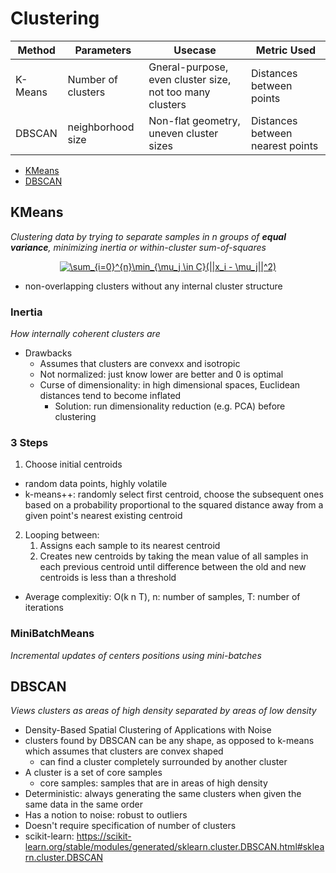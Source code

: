 # Clustering

| Method | Parameters | Usecase | Metric Used |
| ---    |  ---       | ---     | ---         |
| K-Means | Number of clusters | Gneral-purpose, even cluster size, not too many clusters | Distances between points |
| DBSCAN  | neighborhood size  | Non-flat geometry, uneven cluster sizes | Distances between nearest points |

- [KMeans](#kmeans)
- [DBSCAN](#DBSCAN)

## KMeans
_Clustering data by trying to separate samples in n groups of **equal variance**, minimizing inertia or within-cluster sum-of-squares_

<p align="center">
<a href="https://www.codecogs.com/eqnedit.php?latex=\inline&space;\sum_{i=0}^{n}\min_{\mu_j&space;\in&space;C}(||x_i&space;-&space;\mu_j||^2)" target="_blank"><img src="https://latex.codecogs.com/svg.latex?\inline&space;\sum_{i=0}^{n}\min_{\mu_j&space;\in&space;C}(||x_i&space;-&space;\mu_j||^2)" title="\sum_{i=0}^{n}\min_{\mu_j \in C}(||x_i - \mu_j||^2)" /></a>
</p>

- non-overlapping clusters without any internal cluster structure

### Inertia
_How internally coherent clusters are_

- Drawbacks
  - Assumes that clusters are convexx and isotropic
  - Not normalized: just know lower are better and 0 is optimal
  - Curse of dimensionality: in high dimensional spaces, Euclidean distances tend to become inflated
    - Solution: run dimensionality reduction (e.g. PCA) before clustering

### 3 Steps
1. Choose initial centroids
  - random data points, highly volatile
  - k-means++: randomly select first centroid, choose the subsequent ones based on a probability proportional to the squared distance away from a given point's nearest existing centroid
2. Looping between:
    1. Assigns each sample to its nearest centroid
    2. Creates new centroids by taking the mean value of all samples in each previous centroid
  until difference between the old and new centroids is less than a threshold

- Average complexitiy: O(k n T), n: number of samples, T: number of iterations

### MiniBatchMeans
_Incremental updates of centers positions using mini-batches_

## DBSCAN
_Views clusters as areas of high density separated by areas of low density_
- Density-Based Spatial Clustering of Applications with Noise
- clusters found by DBSCAN can be any shape, as opposed to k-means which assumes that clusters are convex shaped
  - can find a cluster completely surrounded by another cluster
- A cluster is a set of core samples
  - core samples: samples that are in areas of high density
- Deterministic: always generating the same clusters when given the same data in the same order
- Has a notion to noise: robust to outliers
- Doesn't require specification of number of clusters
- scikit-learn: https://scikit-learn.org/stable/modules/generated/sklearn.cluster.DBSCAN.html#sklearn.cluster.DBSCAN
